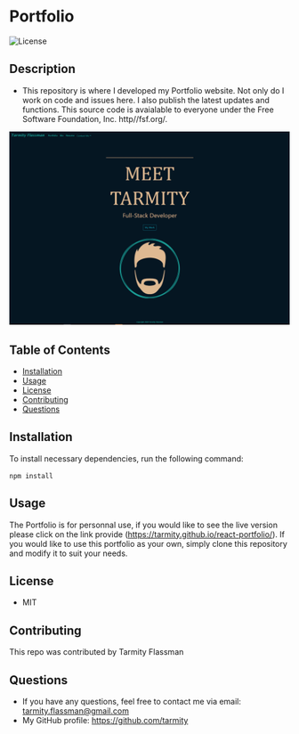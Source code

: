# Portfolio
![License](https://img.shields.io/github/license/tarmity/employee-tracker)

## Description
  * This repository is where I developed my Portfolio website. Not only do I work on code and issues here. I also publish the latest updates and functions. This source code is avaialable to everyone under the Free Software Foundation, Inc. http//fsf.org/.
  
  ![img](https://github.com/Tarmity/portfolio/blob/master/src/components/CardPort/img/portfolio.png?raw=true)
  

  ## Table of Contents
  * [Installation](#installation)
  * [Usage](#Usage)
  * [License](#License)
  * [Contributing](#Contributing)
  * [Questions](#Questions)
  

  ## Installation
  To install necessary dependencies, run the following command:
  
    npm install

  ## Usage
  The Portfolio is for personnal use, if you would like to see the live version please click on the link provide (https://tarmity.github.io/react-portfolio/). If you would like to use this portfolio as your own, simply clone this repository and modify it to suit your needs. 
  
  

  ## License
  * MIT

  ## Contributing
  This repo was contributed by Tarmity Flassman

  ## Questions
  * If you have any questions, feel free to contact me via email: tarmity.flassman@gmail.com
  * My GitHub profile: https://github.com/tarmity
